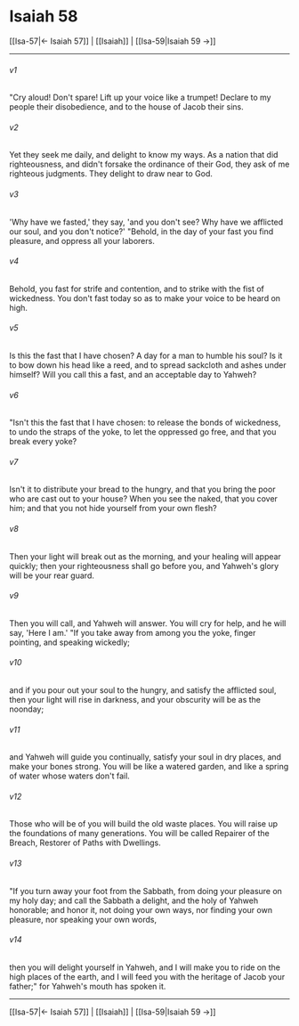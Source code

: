 # Isaiah 58

[[Isa-57|← Isaiah 57]] | [[Isaiah]] | [[Isa-59|Isaiah 59 →]]
***



###### v1 
"Cry aloud! Don't spare! Lift up your voice like a trumpet! Declare to my people their disobedience, and to the house of Jacob their sins. 

###### v2 
Yet they seek me daily, and delight to know my ways. As a nation that did righteousness, and didn't forsake the ordinance of their God, they ask of me righteous judgments. They delight to draw near to God. 

###### v3 
'Why have we fasted,' they say, 'and you don't see? Why have we afflicted our soul, and you don't notice?' "Behold, in the day of your fast you find pleasure, and oppress all your laborers. 

###### v4 
Behold, you fast for strife and contention, and to strike with the fist of wickedness. You don't fast today so as to make your voice to be heard on high. 

###### v5 
Is this the fast that I have chosen? A day for a man to humble his soul? Is it to bow down his head like a reed, and to spread sackcloth and ashes under himself? Will you call this a fast, and an acceptable day to Yahweh? 

###### v6 
"Isn't this the fast that I have chosen: to release the bonds of wickedness, to undo the straps of the yoke, to let the oppressed go free, and that you break every yoke? 

###### v7 
Isn't it to distribute your bread to the hungry, and that you bring the poor who are cast out to your house? When you see the naked, that you cover him; and that you not hide yourself from your own flesh? 

###### v8 
Then your light will break out as the morning, and your healing will appear quickly; then your righteousness shall go before you, and Yahweh's glory will be your rear guard. 

###### v9 
Then you will call, and Yahweh will answer. You will cry for help, and he will say, 'Here I am.' "If you take away from among you the yoke, finger pointing, and speaking wickedly; 

###### v10 
and if you pour out your soul to the hungry, and satisfy the afflicted soul, then your light will rise in darkness, and your obscurity will be as the noonday; 

###### v11 
and Yahweh will guide you continually, satisfy your soul in dry places, and make your bones strong. You will be like a watered garden, and like a spring of water whose waters don't fail. 

###### v12 
Those who will be of you will build the old waste places. You will raise up the foundations of many generations. You will be called Repairer of the Breach, Restorer of Paths with Dwellings. 

###### v13 
"If you turn away your foot from the Sabbath, from doing your pleasure on my holy day; and call the Sabbath a delight, and the holy of Yahweh honorable; and honor it, not doing your own ways, nor finding your own pleasure, nor speaking your own words, 

###### v14 
then you will delight yourself in Yahweh, and I will make you to ride on the high places of the earth, and I will feed you with the heritage of Jacob your father;" for Yahweh's mouth has spoken it.

***
[[Isa-57|← Isaiah 57]] | [[Isaiah]] | [[Isa-59|Isaiah 59 →]]
